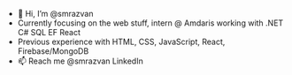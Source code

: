 - 👋 Hi, I’m @smrazvan
- Currently focusing on the web stuff, intern @ Amdaris working with .NET C# SQL EF React
- Previous experience with HTML, CSS, JavaScript, React, Firebase/MongoDB
- 📫 Reach me @smrazvan LinkedIn

<!---
smrazvan/smrazvan is a ✨ special ✨ repository because its `README.md` (this file) appears on your GitHub profile.
You can click the Preview link to take a look at your changes.
--->
